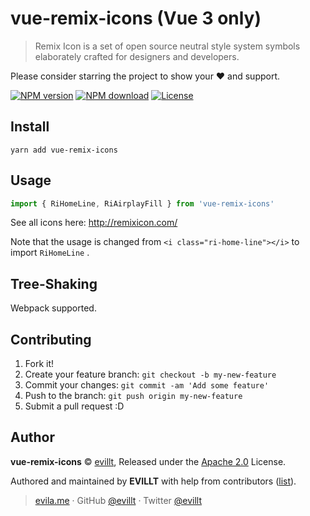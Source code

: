 # vue-remix-icons (Vue 3 only)

> Remix Icon is a set of open source neutral style system symbols elaborately crafted for designers and developers.

Please consider starring the project to show your ❤️ and support.

[![NPM version](https://badgen.net/npm/v/vue-remix-icons?icon=npm)](https://npmjs.com/package/vue-remix-icons)
[![NPM download](https://badgen.net/npm/dm/vue-remix-icons?icon=npm)](https://npmjs.com/package/vue-remix-icons)
[![License](https://badgen.net/npm/license/vue-remix-icons)](./LICENSE)

## Install

```console
yarn add vue-remix-icons
```

## Usage

```js
import { RiHomeLine, RiAirplayFill } from 'vue-remix-icons'
```

See all icons here: http://remixicon.com/

Note that the usage is changed from `<i class="ri-home-line"></i>` to import `RiHomeLine` .

## Tree-Shaking

Webpack supported.

## Contributing

1. Fork it!
2. Create your feature branch: `git checkout -b my-new-feature`
3. Commit your changes: `git commit -am 'Add some feature'`
4. Push to the branch: `git push origin my-new-feature`
5. Submit a pull request :D

## Author

**vue-remix-icons** © [evillt](https://github.com/evillt), Released under the [Apache 2.0](./LICENSE) License.

Authored and maintained by **EVILLT** with help from contributors ([list](https://github.com/evillt/vue-remix-icons/contributors)).

> [evila.me](https://evila.me) · GitHub [@evillt](https://github.com/evillt) · Twitter [@evillt](https://twitter.com/evillt)
